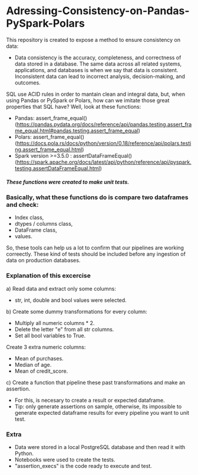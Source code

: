 # Adressing-Consistency-on-Pandas-PySpark-Polars
This repository is created to expose a method to ensure consistency on data:
  - Data consistency is the accuracy, completeness, and correctness of data stored in a database. The same data across all related systems, applications, and databases is when we say that data is consistent. Inconsistent data can lead to incorrect analysis, decision-making, and outcomes.

SQL use ACID rules in order to mantain clean and integral data, but, when using Pandas or PySpark or Polars, how can we imitate those great properties that SQL have? Well, look at these functions:
- Pandas: assert_frame_equal() (https://pandas.pydata.org/docs/reference/api/pandas.testing.assert_frame_equal.html#pandas.testing.assert_frame_equal)
- Polars: assert_frame_equal() (https://docs.pola.rs/docs/python/version/0.18/reference/api/polars.testing.assert_frame_equal.html)
- Spark version >=3.5.0 : assertDataFrameEqual() (https://spark.apache.org/docs/latest/api/python/reference/api/pyspark.testing.assertDataFrameEqual.html)
##### These functions were created to make unit tests.

### Basically, what these functions do is compare two dataframes and check:
- Index class,
- dtypes / columns class,
- DataFrame class,
- values.

So, these tools can help us a lot to confirm that our pipelines are working correectly. These kind of tests should be included before any ingestion of data on production databases.

### Explanation of this excercise
a) Read data and extract only some columns:
- str, int, double and bool values were selected.

b) Create some dummy transformations for every column:
- Multiply all numeric columns * 2.
- Delete the letter "e" from all str columns.
- Set all bool variables to True.

Create 3 extra numeric columns:
- Mean of purchases.
- Median of age.
- Mean of credit_score.

c) Create a function that pipeline these past transformations and make an assertion.
- For this, is necesary to create a result or expected dataframe.
- Tip: only generate assertions on sample, otherwise, its impossible to generate expected dataframe results for every pipeline you want to unit test.

### Extra
- Data were stored in a local PostgreSQL database and then read it with Python.
- Notebooks were used to create the tests.
- "assertion_execs" is the code ready to execute and test.

